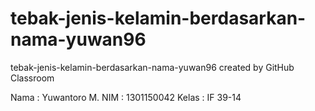 # tebak-jenis-kelamin-berdasarkan-nama-yuwan96
tebak-jenis-kelamin-berdasarkan-nama-yuwan96 created by GitHub Classroom

Nama : Yuwantoro M.
NIM : 1301150042
Kelas : IF 39-14
